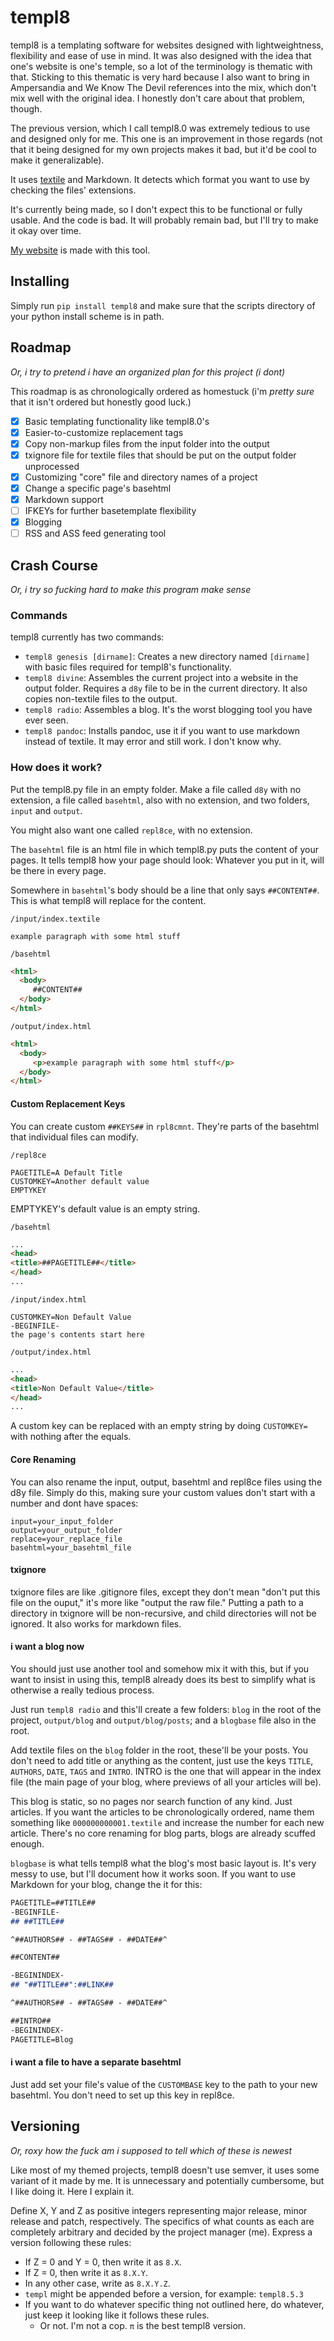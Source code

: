 # templ8

templ8 is a templating software for websites designed with lightweightness, flexibility and ease of use in mind. It was also designed with the idea that one's website is one's temple, so a lot of the terminology is thematic with that. Sticking to this thematic is very hard because I also want to bring in Ampersandia and We Know The Devil references into the mix, which don't mix well with the original idea. I honestly don't care about that problem, though.

The previous version, which I call templ8.0 was extremely tedious to use and designed only for me. This one is an improvement in those regards (not that it being designed for my own projects makes it bad, but it'd be cool to make it generalizable).

It uses [textile](textile-lang.org) and Markdown. It detects which format you want to use by checking the files' extensions.

It's currently being made, so I don't expect this to be functional or fully usable. And the code is bad. It will probably remain bad, but I'll try to make it okay over time.

[My website](ampersandia.net) is made with this tool.

## Installing
Simply run `pip install templ8` and make sure that the scripts directory of your python install scheme is in path.

## Roadmap
*Or, i try to pretend i have an organized plan for this project (i dont)*

This roadmap is as chronologically ordered as homestuck (i'm _pretty sure_ that it isn't ordered but honestly good luck.)

- [x] Basic templating functionality like templ8.0's
- [x] Easier-to-customize replacement tags
- [x] Copy non-markup files from the input folder into the output
- [x] txignore file for textile files that should be put on the output folder unprocessed
- [x] Customizing "core" file and directory names of a project
- [X] Change a specific page's basehtml
- [X] Markdown support
- [ ] IFKEYs for further basetemplate flexibility
- [X] Blogging
- [ ] RSS and ASS feed generating tool

## Crash Course
*Or, i try so fucking hard to make this program make sense*

### Commands
templ8 currently has two commands:

- `templ8 genesis [dirname]`: Creates a new directory named `[dirname]` with basic files required for templ8's functionality.
- `templ8 divine`: Assembles the current project into a website in the output folder. Requires a `d8y` file to be in the current directory. It also copies non-textile files to the output.
- `templ8 radio`: Assembles a blog. It's the worst blogging tool you have ever seen.
- `templ8 pandoc`: Installs pandoc, use it if you want to use markdown instead of textile. It may error and still work. I don't know why.

### How does it work?
Put the templ8.py file in an empty folder. Make a file called `d8y` with no extension, a file called `basehtml`, also with no extension, and two folders, `input` and `output`.

You might also want one called `repl8ce`, with no extension.

The `basehtml` file is an html file in which templ8.py puts the content of your pages. It tells templ8 how your page should look: Whatever you put in it, will be there in every page.

Somewhere in `basehtml`'s body should be a line that only says `##CONTENT##`. This is what templ8 will replace for the content.

`/input/index.textile`
```textile
example paragraph with some html stuff
```

`/basehtml`
```html
<html>
  <body>
     ##CONTENT##
  </body>
</html>
```

`/output/index.html`
```html
<html>
  <body>
     <p>example paragraph with some html stuff</p>
  </body>
</html>
```

#### Custom Replacement Keys

You can create custom `##KEYS##` in `rpl8cmnt`. They're parts of the basehtml that individual files can modify.

`/repl8ce`
```plaintext
PAGETITLE=A Default Title
CUSTOMKEY=Another default value
EMPTYKEY
```

EMPTYKEY's default value is an empty string.

`/basehtml`
```html
...
<head>
<title>##PAGETITLE##</title>
</head>
...
```

`/input/index.html`
```plaintext
CUSTOMKEY=Non Default Value
-BEGINFILE-
the page's contents start here
```

`/output/index.html`
```html
...
<head>
<title>Non Default Value</title>
</head>
...
```

A custom key can be replaced with an empty string by doing `CUSTOMKEY=` with nothing after the equals.

#### Core Renaming
You can also rename the input, output, basehtml and repl8ce files using the d8y file. Simply do this, making sure your custom values don't start with a number and dont have spaces:

```plaintext
input=your_input_folder
output=your_output_folder
replace=your_replace_file
basehtml=your_basehtml_file
```

#### txignore
txignore files are like .gitignore files, except they don't mean "don't put this file on the ouput," it's more like "output the raw file." Putting a path to a directory in txignore will be non-recursive, and child directories will not be ignored. It also works for markdown files.

#### i want a blog now
You should just use another tool and somehow mix it with this, but if you want to insist in using this, templ8 already does its best to simplify what is otherwise a really tedious process.

Just run `templ8 radio` and this'll create a few folders: `blog` in the root of the project, `output/blog` and `output/blog/posts`; and a `blogbase` file also in the root.

Add textile files on the `blog` folder in the root, these'll be your posts. You don't need to add title or anything as the content, just use the keys `TITLE`, `AUTHORS`, `DATE`, `TAGS` and `INTRO`. INTRO is the one that will appear in the index file (the main page of your blog, where previews of all your articles will be).

This blog is static, so no pages nor search function of any kind. Just articles. If you want the articles to be chronologically ordered, name them something like `000000000001.textile` and increase the number for each new article. There's no core renaming for blog parts, blogs are already scuffed enough.

`blogbase` is what tells templ8 what the blog's most basic layout is. It's very messy to use, but I'll document how it works soon. If you want to use Markdown for your blog, change the it for this:

```markdown
PAGETITLE=##TITLE##
-BEGINFILE-
## ##TITLE##

^##AUTHORS## - ##TAGS## - ##DATE##^

##CONTENT##

-BEGININDEX-
## "##TITLE##":##LINK##

^##AUTHORS## - ##TAGS## - ##DATE##^

##INTRO##
-BEGININDEX-
PAGETITLE=Blog
```

#### i want a file to have a separate basehtml
Just add set your file's value of the `CUSTOMBASE` key to the path to your new basehtml. You don't need to set up this key in repl8ce.

## Versioning
*Or, roxy how the fuck am i supposed to tell which of these is newest*

Like most of my themed projects, templ8 doesn't use semver, it uses some variant of it made by me. It is unnecessary and potentially cumbersome, but I like doing it. Here I explain it.

Define X, Y and Z as positive integers representing major release, minor release and patch, respectively. The specifics of what counts as each are completely arbitrary and decided by the project manager (me). Express a version following these rules:

- If Z = 0 and Y = 0, then write it as `8.X`.
- If Z = 0, then write it as `8.X.Y`.
- In any other case, write as `8.X.Y.Z`.
- `templ` might be appended before a version, for example: `templ8.5.3`
- If you want to do whatever specific thing not outlined here, do whatever, just keep it looking like it follows these rules.
  - Or not. I'm not a cop. `π` is the best templ8 version.
